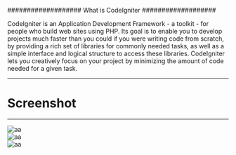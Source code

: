 ###################
What is CodeIgniter
###################

CodeIgniter is an Application Development Framework - a toolkit - for people
who build web sites using PHP. Its goal is to enable you to develop projects
much faster than you could if you were writing code from scratch, by providing
a rich set of libraries for commonly needed tasks, as well as a simple
interface and logical structure to access these libraries. CodeIgniter lets
you creatively focus on your project by minimizing the amount of code needed
for a given task.

*******************
# Screenshot
*******************

![aa](https://cloud.githubusercontent.com/assets/12325386/26042558/14e482d0-3969-11e7-9390-2ee64e06d1b8.JPG)
<br>
![aa](https://cloud.githubusercontent.com/assets/12325386/26043229/49cb5a14-396e-11e7-9a2f-9c6c40c70c5a.JPG)
<br>
![aa](https://cloud.githubusercontent.com/assets/12325386/26043317/da3fa06e-396e-11e7-92e2-e06686a05d41.JPG)
